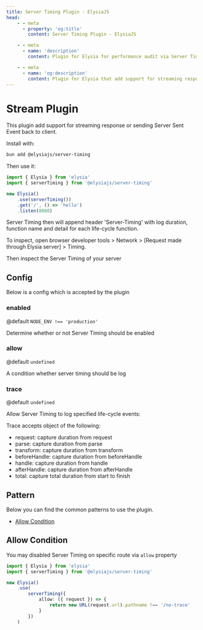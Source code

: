 ```yaml
---
title: Server Timing Plugin - ElysiaJS
head:
    - - meta
      - property: 'og:title'
        content: Server Timing Plugin - ElysiaJS

    - - meta
      - name: 'description'
        content: Plugin for Elysia for performance audit via Server Timing API. Start by installing the plugin with "bun add @elysiajs/server-timing".

    - - meta
      - name: 'og:description'
        content: Plugin for Elysia that add support for streaming response and Server Sent Event, eg. OpenAI integration. Start by installing the plugin with "bun add @elysiajs/server-timing".
---
```


# Stream Plugin
This plugin add support for streaming response or sending Server Sent Event back to client.

Install with:
```bash
bun add @elysiajs/server-timing
```

Then use it:
```typescript
import { Elysia } from 'elysia'
import { serverTiming } from '@elysiajs/server-timing'

new Elysia()
    .use(serverTiming())
    .get('/', () => 'hello')
    .listen(8080)
```

Server Timing then will append header 'Server-Timing' with log duration, function name and detail for each life-cycle function.

To inspect, open browser developer tools > Network > [Request made through Elysia server] > Timing.

Then inspect the Server Timing of your server

## Config
Below is a config which is accepted by the plugin

### enabled
@default `NODE_ENV !== 'production'`

Determine whether or not Server Timing should be enabled

### allow
@default `undefined`

A condition whether server timing should be log

### trace
@default `undefined`

Allow Server Timing to log specified life-cycle events:

Trace accepts object of the following:
- request: capture duration from request
- parse: capture duration from parse
- transform: capture duration from transform
- beforeHandle: capture duration from beforeHandle
- handle: capture duration from handle
- afterHandle: capture duration from afterHandle
- total: capture total duration from start to finish

## Pattern
Below you can find the common patterns to use the plugin.

- [Allow Condition](#allow-condition)

## Allow Condition
You may disabled Server Timing on specific route via `allow` property

```ts
import { Elysia } from 'elysia'
import { serverTiming } from '@elysiajs/server-timing'

new Elysia()
    .use(
        serverTiming({
            allow: ({ request }) => {
                return new URL(request.url).pathname !== '/no-trace'
            }
        })
    )
```